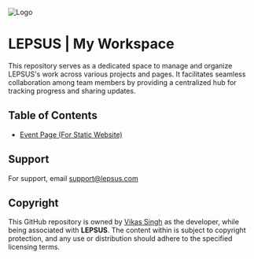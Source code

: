 
![Logo](https://i.imgur.com/G6sWWqH.png)


# LEPSUS | My Workspace

This repository serves as a dedicated space to manage and organize LEPSUS's work across various projects and pages. It facilitates seamless collaboration among team members by providing a centralized hub for tracking progress and sharing updates.


## Table of Contents

- [Event Page (For Static Website)](https://github.com/xanderbilla/LEPSUS-Dev/tree/Static-Event-Page-UI)


## Support

For support, email support@lepsus.com
## Copyright

This GitHub repository is owned by [Vikas Singh](https://github.com/xanderbilla) as the developer, while being associated with **LEPSUS**. The content within is subject to copyright protection, and any use or distribution should adhere to the specified licensing terms.
